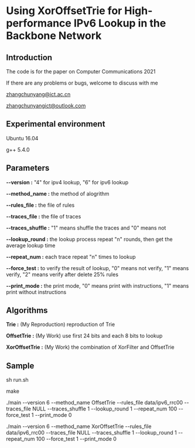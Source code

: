 # Using XorOffsetTrie for High-performance IPv6 Lookup in the Backbone Network

## Introduction
The code is for the paper on Computer Communications 2021

If there are any problems or bugs, welcome to discuss with me

zhangchunyang@ict.ac.cn

zhangchunyangict@outlook.com

## Experimental environment

Ubuntu 16.04

g++ 5.4.0

## Parameters
**--version :**                 "4" for ipv4 lookup, "6" for ipv6 lookup

**--method_name :**             the method of alogrithm

**--rules_file :**              the file of rules

**--traces_file :**             the file of traces

**--traces_shuffle :**          "1" means shuffle the traces and "0" means not

**--lookup_round :**            the lookup process repeat "n" rounds, then get the average lookup time

**--repeat_num :**              each trace repeat "n" times to lookup

**--force_test :**              to verify the result of lookup, "0" means not verify, "1" means verify, "2" means verify after delete 25% rules

**--print_mode :**              the print mode, "0" means print with instructions, "1" means print without instructions


## Algorithms
**Trie :**                      (My Reproduction)    reproduction of Trie

**OffsetTrie :**                (My Work)            use first 24 bits and each 8 bits to lookup

**XorOffsetTrie :**             (My Work)            the combination of XorFilter and OffsetTrie


## Sample
sh run.sh

make

./main --version 6 --method_name OffsetTrie    --rules_file data/ipv6_rrc00 --traces_file NULL --traces_shuffle 1 --lookup_round 1 --repeat_num 100 --force_test 1 --print_mode 0

./main --version 6 --method_name XorOffsetTrie --rules_file data/ipv6_rrc00 --traces_file NULL --traces_shuffle 1 --lookup_round 1 --repeat_num 100 --force_test 1 --print_mode 0
